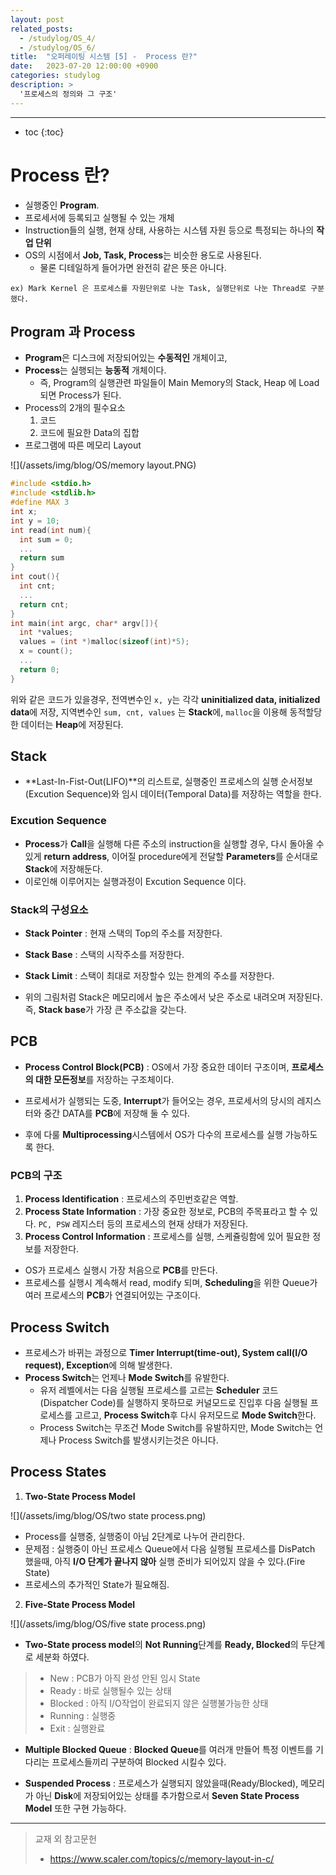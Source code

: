 ```yaml
---
layout: post
related_posts:
  - /studylog/OS_4/
  - /studylog/OS_6/
title:  "오퍼레이팅 시스템 [5] -  Process 란?"
date:   2023-07-20 12:00:00 +0900
categories: studylog
description: >
  '프로세스의 정의와 그 구조'
---
```

* * *
* toc
{:toc}

# Process 란?

* 실행중인 **Program**. 
* 프로세서에 등록되고 실행될 수 있는 개체
* Instruction들의 실행, 현재 상태, 사용하는 시스템 자원 등으로 특정되는 하나의 **작업 단위**
* OS의 시점에서 **Job, Task, Process**는 비슷한 용도로 사용된다.
  * 물론 디테일하게 들어가면 완전히 같은 뜻은 아니다.

`ex) Mark Kernel 은 프로세스를 자원단위로 나눈 Task, 실행단위로 나눈 Thread로 구분했다.`

## Program 과 Process

* **Program**은 디스크에 저장되어있는 **수동적인** 개체이고,
* **Process**는 실행되는 **능동적** 개체이다.
  * 즉, Program의 실행관련 파일들이 Main Memory의 Stack, Heap 에 Load 되면 Process가 된다.
* Process의 2개의 필수요소
  1. 코드
  2. 코드에 필요한 Data의 집합
* 프로그램에 따른 메모리 Layout

![](/assets/img/blog/OS/memory layout.PNG)

~~~cpp
#include <stdio.h>
#include <stdlib.h>
#define MAX 3
int x;
int y = 10;
int read(int num){
  int sum = 0;
  ...
  return sum
}
int cout(){
  int cnt;
  ...
  return cnt;
}
int main(int argc, char* argv[]){
  int *values;
  values = (int *)malloc(sizeof(int)*5);
  x = count();
  ...
  return 0;
}
~~~

위와 같은 코드가 있을경우, 전역변수인 `x, y`는 각각 **uninitialized data, initialized data**에 저장, 지역변수인 `sum, cnt, values` 는 **Stack**에, `malloc`을 이용해 동적할당한 데이터는 **Heap**에 저장된다.

## Stack

* **Last-In-Fist-Out(LIFO)**의 리스트로, 실행중인 프로세스의 실행 순서정보(Excution Sequence)와 임시 데이터(Temporal Data)를 저장하는 역할을 한다.

### Excution Sequence

* **Process**가 **Call**을 실행해 다른 주소의 instruction을 실행할 경우, 다시 돌아올 수 있게 **return address**, 이어질 procedure에게 전달할 **Parameters**를 순서대로  **Stack**에 저장해둔다. 
* 이로인해 이루어지는 실행과정이 Excution Sequence 이다.

### Stack의 구성요소

* **Stack Pointer** 
: 현재 스택의 Top의 주소를 저장한다.
* **Stack Base**
: 스택의 시작주소를 저장한다.
* **Stack Limit**
: 스택이 최대로 저장할수 있는 한계의 주소를 저장한다.

* 위의 그림처럼 Stack은 메모리에서 높은 주소에서 낮은 주소로 내려오며 저장된다. 즉, **Stack base**가 가장 큰 주소값을 갖는다.

## PCB

* **Process Control Block(PCB)** 
: OS에서 가장 중요한 데이터 구조이며, **프로세스의 대한 모든정보**를 저장하는 구조체이다.

* 프로세서가 실행되는 도중, **Interrupt**가 들어오는 경우, 프로세서의 당시의 레지스터와 중간 DATA를 **PCB**에 저장해 둘 수 있다.
* 후에 다룰 **Multiprocessing**시스템에서 OS가 다수의 프로세스를 실행 가능하도록 한다.

### PCB의 구조

1. **Process Identification** 
: 프로세스의 주민번호같은 역할.
2. **Process State Information**
: 가장 중요한 정보로, PCB의 주목표라고 할 수 있다. `PC, PSW` 레지스터 등의 프로세스의 현재 상태가 저장된다.
3. **Process Control Information**
: 프로세스를 실행, 스케쥴링함에 있어 필요한 정보를 저장한다.

* OS가 프로세스 실행시 가장 처음으로 **PCB**를 만든다.
* 프로세스를 실행시 계속해서 read, modify 되며, **Scheduling**을 위한 Queue가 여러 프로세스의 **PCB**가 연결되어있는 구조이다. 

## Process Switch

* 프로세스가 바뀌는 과정으로 **Timer Interrupt(time-out), System call(I/O request), Exception**에 의해 발생한다.
* **Process Switch**는 언제나 **Mode Switch**를 유발한다.
  * 유저 레벨에서는 다음 실행될 프로세스를 고르는 **Scheduler** 코드(Dispatcher Code)를 실행하지 못하므로 커널모드로 진입후 다음 실행될 프로세스를 고르고, **Process Switch**후 다시 유저모드로 **Mode Switch**한다.
  * Process Switch는 무조건 Mode Switch를 유발하지만, Mode Switch는 언제나 Process Switch를 발생시키는것은 아니다.

## Process States

1. **Two-State Process Model**

![](/assets/img/blog/OS/two state process.png)

  * Process를 실행중, 실행중이 아님 2단계로 나누어 관리한다.
  * 문제점 : 실행중이 아닌 프로세스 Queue에서 다음 실행될 프로세스를 DisPatch 했을때, 아직 **I/O 단계가 끝나지 않아** 실행 준비가 되어있지 않을 수 있다.(Fire State)
  * 프로세스의 추가적인 State가 필요해짐.


2. **Five-State Process Model**

![](/assets/img/blog/OS/five state process.png)

  * **Two-State process model**의 **Not Running**단계를 **Ready, Blocked**의 두단계로 세분화 하였다.
  >* New : PCB가 아직 완성 안된 임시 State
  >* Ready : 바로 실행될수 있는 상태
  >* Blocked : 아직 I/O작업이 완료되지 않은 실행불가능한 상태
  >* Running : 실행중
  >* Exit : 실행완료

  * **Multiple Blocked Queue** 
  : **Blocked Queue**를 여러개 만들어 특정 이벤트를 기다리는 프로세스들끼리 구분하여 Blocked 시킬수 있다.

  * **Suspended Process** : 프로세스가 실행되지 않았을때(Ready/Blocked), 메모리가 아닌 **Disk**에 저장되어있는 상태를 추가함으로서 **Seven State Process Model** 또한 구현 가능하다.

* * *
>교재 외 참고문헌 
>* https://www.scaler.com/topics/c/memory-layout-in-c/